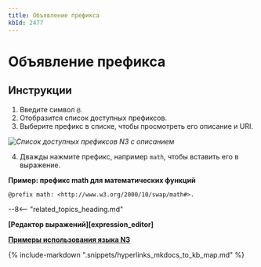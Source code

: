 ```yaml
---
title: Объявление префикса
kbId: 2477
---
```


# Объявление префикса

## Инструкции

1. Введите символ `@`.
2. Отобразится список доступных префиксов.
3. Выберите префикс в списке, чтобы просмотреть его описание и URI.

_![Список доступных префиксов N3 с описанием](https://kb.comindware.ru/assets/n3_editor_prefix_autocomplete.png)_

4. Дважды нажмите префикс, например `math`, чтобы вставить его в выражение.

**Пример: префикс math для математических функций**

```
@prefix math: <http://www.w3.org/2000/10/swap/math#>.               
```

--8<-- "related_topics_heading.md"

**[Редактор выражений][expression_editor]**

**[Примеры использования языка N3](https://kb.comindware.ru/category.php?id=408)**

{% include-markdown ".snippets/hyperlinks_mkdocs_to_kb_map.md" %}
